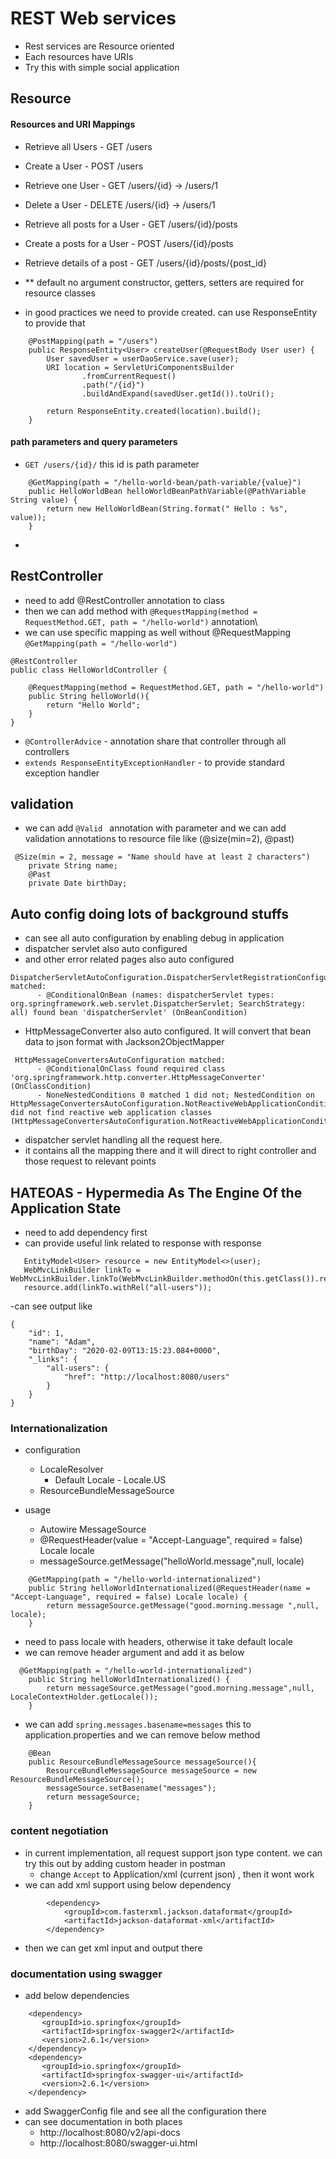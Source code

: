 # REST Web services
- Rest services are Resource oriented 
- Each resources have URIs
- Try this with simple social application 

## Resource

#### Resources and URI Mappings
- Retrieve all Users - GET /users
- Create a User - POST /users
- Retrieve one User - GET /users/{id} -> /users/1
- Delete a User - DELETE /users/{id} -> /users/1

- Retrieve all posts for a User - GET /users/{id}/posts
- Create a posts for a User - POST /users/{id}/posts
- Retrieve details of a post - GET /users/{id}/posts/{post_id}

- ** default no argument constructor, getters, setters are required for resource classes
- in good practices we need to provide created. can use ResponseEntity to provide that

~~~
    @PostMapping(path = "/users")
    public ResponseEntity<User> createUser(@RequestBody User user) {
        User savedUser = userDaoService.save(user);
        URI location = ServletUriComponentsBuilder
                .fromCurrentRequest()
                .path("/{id}")
                .buildAndExpand(savedUser.getId()).toUri();

        return ResponseEntity.created(location).build();
    }
~~~

#### path parameters and query parameters
- ```GET /users/{id}/``` this id is path parameter
~~~
    @GetMapping(path = "/hello-world-bean/path-variable/{value}")
    public HelloWorldBean helloWorldBeanPathVariable(@PathVariable String value) {
        return new HelloWorldBean(String.format(" Hello : %s", value));
    }
~~~
- 

## RestController
- need to add @RestController annotation to class
- then we can add method with ```@RequestMapping(method = RequestMethod.GET, path = "/hello-world")``` annotation\
- we can use specific mapping as well without @RequestMapping ```@GetMapping(path = "/hello-world")```
~~~
@RestController
public class HelloWorldController {

    @RequestMapping(method = RequestMethod.GET, path = "/hello-world")
    public String helloWorld(){
        return "Hello World";
    }
}
~~~
- ```@ControllerAdvice``` - annotation share that controller through all controllers
- ```extends ResponseEntityExceptionHandler``` - to provide standard exception handler

## validation
- we can add ```@Valid ``` annotation with parameter and we can add validation annotations to resource file like (@size(min=2), @past)

~~~
 @Size(min = 2, message = "Name should have at least 2 characters")
    private String name;
    @Past
    private Date birthDay;
~~~

## Auto config doing lots of background stuffs
- can see all auto configuration by enabling debug in application
- dispatcher servlet also auto configured 
- and other error related pages also auto configured
~~~
DispatcherServletAutoConfiguration.DispatcherServletRegistrationConfiguration#dispatcherServletRegistration matched:
      - @ConditionalOnBean (names: dispatcherServlet types: org.springframework.web.servlet.DispatcherServlet; SearchStrategy: all) found bean 'dispatcherServlet' (OnBeanCondition)
~~~
- HttpMessageConverter also auto configured. It will convert that bean data to json format with Jackson2ObjectMapper
~~~
 HttpMessageConvertersAutoConfiguration matched:
      - @ConditionalOnClass found required class 'org.springframework.http.converter.HttpMessageConverter' (OnClassCondition)
      - NoneNestedConditions 0 matched 1 did not; NestedCondition on HttpMessageConvertersAutoConfiguration.NotReactiveWebApplicationCondition.ReactiveWebApplication did not find reactive web application classes (HttpMessageConvertersAutoConfiguration.NotReactiveWebApplicationCondition)
~~~
- dispatcher servlet handling all the request here.
- it contains all the mapping there and it will direct to right controller and  those request to relevant points
 
## HATEOAS - Hypermedia As The Engine Of the Application State
- need to add dependency first
- can provide useful link related to response with response
~~~
   EntityModel<User> resource = new EntityModel<>(user);
   WebMvcLinkBuilder linkTo = WebMvcLinkBuilder.linkTo(WebMvcLinkBuilder.methodOn(this.getClass()).retriveAllUsers());
   resource.add(linkTo.withRel("all-users"));
~~~
-can see output like
~~~
{
    "id": 1,
    "name": "Adam",
    "birthDay": "2020-02-09T13:15:23.084+0000",
    "_links": {
        "all-users": {
            "href": "http://localhost:8080/users"
        }
    }
}
~~~

### Internationalization
- configuration
    - LocaleResolver
        - Default Locale - Locale.US
    - ResourceBundleMessageSource 
    
- usage
    - Autowire MessageSource
    - @RequestHeader(value = "Accept-Language", required = false) Locale locale
    - messageSource.getMessage("helloWorld.message",null, locale)
    
~~~
    @GetMapping(path = "/hello-world-internationalized")
    public String helloWorldInternationalized(@RequestHeader(name = "Accept-Language", required = false) Locale locale) {
        return messageSource.getMessage("good.morning.message ",null, locale);
    }    
~~~
- need to pass locale with headers, otherwise it take default locale
- we can remove header argument and add it as below
~~~
  @GetMapping(path = "/hello-world-internationalized")
    public String helloWorldInternationalized() {
        return messageSource.getMessage("good.morning.message",null, LocaleContextHolder.getLocale());
    }
~~~
- we can add ```spring.messages.basename=messages``` this to application.properties and we can remove below method 
~~~
    @Bean
    public ResourceBundleMessageSource messageSource(){
        ResourceBundleMessageSource messageSource = new ResourceBundleMessageSource();
        messageSource.setBasename("messages");
        return messageSource;
    }
~~~

### content negotiation
- in current implementation, all request support json type content. we can try this out by adding custom header in postman
    - change ```Accept``` to Application/xml (current json) , then it wont work
- we can add xml support using below dependency
~~~
        <dependency>
            <groupId>com.fasterxml.jackson.dataformat</groupId>
            <artifactId>jackson-dataformat-xml</artifactId>
        </dependency>
~~~
- then we can get xml input and output there

### documentation using swagger
- add below dependencies

~~~
    <dependency>
       <groupId>io.springfox</groupId>
       <artifactId>springfox-swagger2</artifactId>
       <version>2.6.1</version>
    </dependency>
    <dependency>
       <groupId>io.springfox</groupId>
       <artifactId>springfox-swagger-ui</artifactId>
       <version>2.6.1</version>
    </dependency>
~~~
- add SwaggerConfig file and see all the configuration there
- can see documentation in both places 
    - http://localhost:8080/v2/api-docs
    - http://localhost:8080/swagger-ui.html
